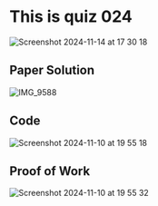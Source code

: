 # This is quiz 024
<img width="max" alt="Screenshot 2024-11-14 at 17 30 18" src="https://github.com/user-attachments/assets/121cfc31-a11c-4252-aa3d-4753eb45929e">

 
## Paper Solution 

![IMG_9588](https://github.com/user-attachments/assets/36f1c357-8ddc-47b3-984a-c38e5384a2ce)

## Code

<img width="max" alt="Screenshot 2024-11-10 at 19 55 18" src="https://github.com/user-attachments/assets/c4f4a462-291a-4ed9-893c-eb53b346d976">


## Proof of Work

<img width="max" alt="Screenshot 2024-11-10 at 19 55 32" src="https://github.com/user-attachments/assets/d9699e81-a4ee-4536-9237-6e3584cc1d8a">


